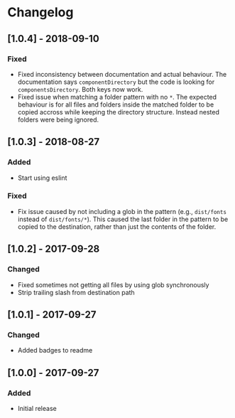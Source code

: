 # Changelog
## [1.0.4] - 2018-09-10
### Fixed
- Fixed inconsistency between documentation and actual behaviour. The documentation says `componentDirectory` but the code is looking for `componentsDirectory`. Both keys now work.
- Fixed issue when matching a folder pattern with no `*`. The expected behaviour is for all files and folders inside the matched folder to be copied accross while keeping the directory structure. Instead nested folders were being ignored.

## [1.0.3] - 2018-08-27
### Added
- Start using eslint
### Fixed
- Fix issue caused by not including a glob in the pattern (e.g., `dist/fonts` instead of `dist/fonts/*`). This caused the last folder in the pattern to be copied to the destination, rather than just the contents of the folder.

## [1.0.2] - 2017-09-28
### Changed
- Fixed sometimes not getting all files by using glob synchronously
- Strip trailing slash from destination path

## [1.0.1] - 2017-09-27
### Changed
- Added badges to readme

## [1.0.0] - 2017-09-27
### Added
- Initial release
